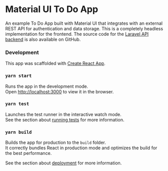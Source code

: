 # Material UI To Do App

An example To Do App built with Material UI that integrates with an external REST API for authentication and data storage. This is a completely headless implementation for the frontend. The source code for the [Laravel API backend](https://github.com/devinsays/laravel-react-bootstrap) is also available on GitHub.

### Development

This app was scaffolded with [Create React App](https://reactjs.org/docs/create-a-new-react-app.html).

### `yarn start`

Runs the app in the development mode.<br />
Open [http://localhost:3000](http://localhost:3000) to view it in the browser.

### `yarn test`

Launches the test runner in the interactive watch mode.<br />
See the section about [running tests](https://facebook.github.io/create-react-app/docs/running-tests) for more information.

### `yarn build`

Builds the app for production to the `build` folder.<br />
It correctly bundles React in production mode and optimizes the build for the best performance.

See the section about [deployment](https://facebook.github.io/create-react-app/docs/deployment) for more information.
